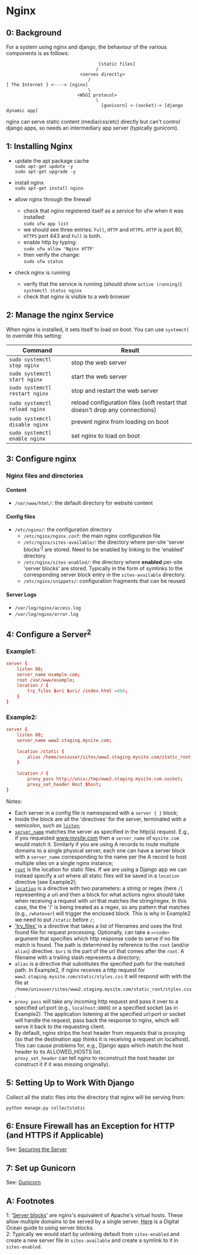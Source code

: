 Nginx
=====

0: Background
-------------
For a system using nginx and django, the behaviour of the various components is as follows:

```
                                   [static files]
                                  /
                            <serves directly>  
                               /
[ The Internet ] <----> [nginx]
                               \
                           <WSGI protocol>
                                  \
                                    [gunicorn] <-(socket)-> [django dynamic app]
```

nginx can serve static content (media/css/etc) directly but can't control django apps, so needs an intermediary app server (typically
gunicorn).


1: Installing Nginx
-------------------
- update the apt package cache  
  `sudo apt-get update -y`  
  `sudo apt-get upgrade -y`
 
- install nginx  
  `sudo apt-get install nginx`
 
- allow nginx through the firewall
  - check that nginx registered itself as a service for ufw when it was installed:  
    `sudo ufw app list`
  - we should see three entries: `Full`, `HTTP` and `HTTPS`. `HTTP` is port 80, `HTTPS` port 443 and `Full` is both.
  - enable http by typing:  
    `sudo ufw allow 'Nginx HTTP'`
  - then verify the change:  
    `sudo ufw status`

- check nginx is running  
  - verify that the service is running (should show `active (running)`)  
    `systemctl status nginx`
  - check that nginx is visible to a web browser


2: Manage the nginx Service
---------------------------
When nginx is installed, it sets itself to load on boot.
You can use `systemctl` to override this setting:

Command                        | Result
-------------------------------|---------
`sudo systemctl stop nginx`    | stop the web server
`sudo systemctl start nginx`   | start the web server
`sudo systemctl restart nginx` | stop and restart the web server
`sudo systemctl reload nginx`  | reload configuration files (soft restart that doesn't drop any connections)
`sudo systemctl disable nginx` | prevent nginx from loading on boot
`sudo systemctl enable nginx`  | set nginx to load on boot


3: Configure nginx
------------------

### Nginx files and directories ###

#### Content ####
- `/var/www/html/`: the default directory for website content

#### Config files ####
- `/etc/nginx/`: the configuration directory
  - `/etc/nginx/nginx.conf`: the main nginx configuration file
  - `/etc/nginx/sites-available/`: the directory where per-site 'server blocks'<sup>[1]('#footnote01')</sup> are stored. Need to be 
    enabled by linking to the 'enabled' directory
  - `/etc/nginx/sites-enabled/`: the directory where **enabled** per-site 'server blocks' are stored. Typically in the form of symlinks 
    to the corresponding server block entry in the `sites-available` directory.
  - `/etc/nginx/snippets/`: configuration fragments that can be reused

#### Server Logs ####
- `/var/log/nginx/access.log`
- `/var/log/nginx/error.log`


4: Configure a Server<sup>[2]('#footnote02')</sup>
---------------------

### Example1: ###

```nginx.conf
server {
    listen 80;
    server_name example.com;
    root /var/www/example;
    location / {
        try_files $uri $uri/ /index.html =404;
    }
}
```

### Example2: ###

```nginx.conf
server {
    listen 80;
    server_name www2.staging.mysite.com;
    
    location /static {
        alias /home/unixuser/sites/www2.staging.mysite.com/static_root;
    }
    
    location / {
        proxy_pass http://unix:/tmp/www2.staging.mysite.com.socket;
        proxy_set_header Host $host;
}
```

Notes:
- Each server in a config file is namespaced with a `server { }` block;
- Inside the block are all the 'directives' for the server, terminated with a semicolon, such as [`listen`][link02];
- [`server_name`][link03] matches the server as specified in the http(s) request. E.g., if you requested www.mysite.com then a 
  `server_name` of `mysite.com` would match it. Similarly if you are using A records to route multiple domains to a single 
  physical server, each one can have a server block with a `server_name` corresponding to the name per the A record to host 
  multiple sites on a single nginx instance;
- [`root`][link04] is the location for static files. If we are using a Django app we can instead specify a url where all static files
  will be saved in a `location` directive (see Example2);
- [`location`][link05] is a directive with two parameters: a string or regex (here `/`) representing a uri and then a block for what
  actions nginx should take when receiving a request with uri that matches the string/regex. In this case, the the '/' is being treated
  as a regex, so any pattern that matches (e.g., `/whatever`) will trigger the enclosed block. This is why in Example2 we need to put
  `/static` before `/`;
- ['try_files'][link06] is a directive that takes a list of filenames and uses the first found file for request processing. Optionally, 
  can take a `=<code>` argument that specifies which http response code to serve if no file match is found. The path is determined by 
  reference to the `root` (and/or `alias`) directive. `$uri` is the part of the url that comes after the `root`. A filename with a 
  trailing slash represents a directory;
- `alias` is a directive that substitutes the specified path for the matched path. In Example2, if nginx receives a http request for 
  `www2.staging.mysite.com/static/styles.css` it will respond with with the file at 
  `/home/unixuser/sites/www2.staging.mysite.com/static_root/styles.css`.
- `proxy pass` will take any incoming http request and pass it over to a specified url:port (e.g., `localhost:8000`) or a specified
  socket (as in Example2). The application listening at the specified url:port or socket will handle the request, pass back the
  response to nginx, which will serve it back to the requesting client.
- By default, nginx strips the host header from requests that is proxying (so that the destination app thinks it is receiving a request 
  on localhost). This can cause problems for, e.g., Django apps which match the host header to its ALLOWED_HOSTS list.  
  `proxy_set_header` can tell nginx to reconstruct the host header (or construct it if it was missing originally).

5: Setting Up to Work With Django
---------------------------------

Collect all the static files into the directory that nginx will be serving from:
```
python manage.py collectstatic
```


6: Ensure Firewall has an Exception for HTTP (and HTTPS if Applicable)
----------------------------------------------------------------------

See: [Securing the Server][link07]


7: Set up Gunicorn
------------------
See: [Gunicorn][link08]


A: Footnotes
------------
<a name="footnote01">1</a>: '[Server blocks][link01]' are nginx's equivalent of Apache's virtual hosts. These allow multiple domains to be
served by a single server. 
[Here](https://www.digitalocean.com/community/tutorials/how-to-set-up-nginx-server-blocks-virtual-hosts-on-ubuntu-16-04) is a Digital 
Ocean guide to using server blocks.  
<a name="footnote02">2</a>: Typically we would start by unlinking default from `sites-enabled` and create a new server file in 
`sites-available` and create a symlink to it in `sites-enabled`.




[link01]: https://www.nginx.com/resources/wiki/start/topics/examples/server_blocks/
[link02]: http://nginx.org/en/docs/http/ngx_http_core_module.html#listen
[link03]: http://nginx.org/en/docs/http/ngx_http_core_module.html#server_name
[link04]: http://nginx.org/en/docs/http/ngx_http_core_module.html#root
[link05]: http://nginx.org/en/docs/http/ngx_http_core_module.html#location
[link06]: http://nginx.org/en/docs/http/ngx_http_core_module.html#try_files
[link07]: https://github.com/Crossroadsman/ServerAdmin/blob/master/SecuringServer.md
[link08]: https://github.com/Crossroadsman/ServerAdmin/blob/master/gunicorn.md
